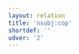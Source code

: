 ```yaml
---
layout: relation
title: 'nsubj:cop'
shortdef: ''
udver: '2'
---
```

<!-- Interlanguage links updated Čt lis 12 09:43:33 CET 2020 -->
